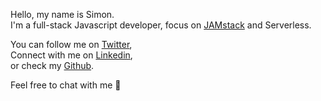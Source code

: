 Hello, my name is Simon.  
I'm a full-stack Javascript developer, focus on [JAMstack](https://jamstack.org/) and Serverless.

You can follow me on [Twitter](https://twitter.com/SimonCrypta),  
Connect with me on [Linkedin](https://www.linkedin.com/in/gagnonsim/),  
or check my [Github](https://github.com/simoncrypta).  

Feel free to chat with me 👋
